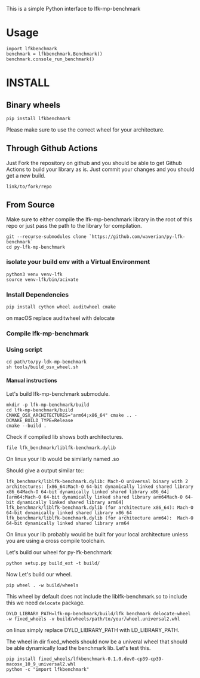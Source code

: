 This is a simple Python interface to lfk-mp-benchmark
# Usage

    import lfkbenchmark
    benchmark = lfkbenchmark.Benchmark()
    benchmark.console_run_benchmark()

# INSTALL

## Binary wheels

    pip install lfkbenchmark 

Please make sure to use the correct wheel for your architecture.

## Through Github Actions

Just Fork the repository on github and you should be able to get Github Actions to build your library as is. Just commit your changes and you should get a new build.

    link/to/fork/repo

## From Source

Make sure to either compile the lfk-mp-benchmark library in the root of this repo or just pass the path to the library for compilation.

    git --recurse-submodules clone `https://github.com/waverian/py-lfk-benchmark`
    cd py-lfk-mp-benchmark

### isolate your build env with a Virtual Environment

    python3 venv venv-lfk
    source venv-lfk/bin/acivate

### Install Dependencies

    pip install cython wheel auditwheel cmake

on macOS replace auditwheel with delocate

### Compile lfk-mp-benchmark

### Using script

    cd path/to/py-ldk-mp-benchmark
    sh tools/build_osx_wheel.sh

#### Manual instructions


Let's build  lfk-mp-benchmark submodule.

    mkdir -p lfk-mp-benchmark/build
    cd lfk-mp-benchmark/build
    CMAKE_OSX_ARCHITECTURES="arm64;x86_64" cmake .. -DCMAKE_BUILD_TYPE=Release
    cmake --build .


Check if compiled lib shows both architectures.

    file lfk_benchmark/liblfk-benchmark.dylib

On linux your lib would be similarly named .so 

Should give a output similar to::

    lfk_benchmark/liblfk-benchmark.dylib: Mach-O universal binary with 2 architectures: [x86_64:Mach-O 64-bit dynamically linked shared library x86_64Mach-O 64-bit dynamically linked shared library x86_64] [arm64:Mach-O 64-bit dynamically linked shared library arm64Mach-O 64-bit dynamically linked shared library arm64]
    lfk_benchmark/liblfk-benchmark.dylib (for architecture x86_64):	Mach-O 64-bit dynamically linked shared library x86_64
    lfk_benchmark/liblfk-benchmark.dylib (for architecture arm64):	Mach-O 64-bit dynamically linked shared library arm64

On linux your lib probably would be built for your local architecture unless you are using a cross compile toolchain.

Let's build our wheel for py-lfk-benchmark

    python setup.py build_ext -t build/

Now Let's build our wheel.

    pip wheel . -w build/wheels

This wheel by default does not include the liblfk-benchmark.so to include this we need `delocate` package.

    DYLD_LIBRARY_PATH=lfk-mp-benchmark/build/lfk_benchmark delocate-wheel -w fixed_wheels -v build/wheels/path/to/your/wheel.universal2.whl

on linux simply replace DYLD_LIBRARY_PATH with LD_LIBRARY_PATH.

The wheel in dir fixed_wheels should now be a univeral wheel that should be able dynamically load the benchmark lib.
Let's test this.


    pip install fixed_wheels/lfkbenchmark-0.1.0.dev0-cp39-cp39-macosx_10_9_universal2.whl
    python -c "import lfkbenchmark"

